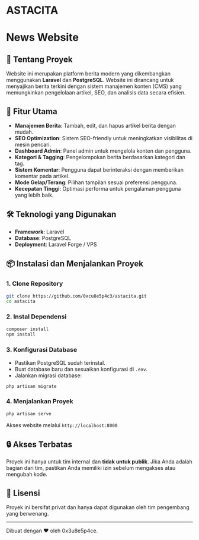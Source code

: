 # ASTACITA
# News Website

## 📌 Tentang Proyek
Website ini merupakan platform berita modern yang dikembangkan menggunakan **Laravel** dan **PostgreSQL**. Website ini dirancang untuk menyajikan berita terkini dengan sistem manajemen konten (CMS) yang memungkinkan pengelolaan artikel, SEO, dan analisis data secara efisien.

## 🚀 Fitur Utama
- **Manajemen Berita**: Tambah, edit, dan hapus artikel berita dengan mudah.
- **SEO Optimization**: Sistem SEO-friendly untuk meningkatkan visibilitas di mesin pencari.
- **Dashboard Admin**: Panel admin untuk mengelola konten dan pengguna.
- **Kategori & Tagging**: Pengelompokan berita berdasarkan kategori dan tag.
- **Sistem Komentar**: Pengguna dapat berinteraksi dengan memberikan komentar pada artikel.
- **Mode Gelap/Terang**: Pilihan tampilan sesuai preferensi pengguna.
- **Kecepatan Tinggi**: Optimasi performa untuk pengalaman pengguna yang lebih baik.

## 🛠️ Teknologi yang Digunakan
- **Framework**: Laravel
- **Database**: PostgreSQL
- **Deployment**: Laravel Forge / VPS

## 📦 Instalasi dan Menjalankan Proyek
### 1. Clone Repository
```bash
git clone https://github.com/0xcu8e5p4c3/astacita.git
cd astacita
```

### 2. Instal Dependensi
```bash
composer install
npm install
```

### 3. Konfigurasi Database
- Pastikan PostgreSQL sudah terinstal.
- Buat database baru dan sesuaikan konfigurasi di `.env`.
- Jalankan migrasi database:
```bash
php artisan migrate
```

### 4. Menjalankan Proyek
```bash
php artisan serve
```
Akses website melalui `http://localhost:8000`

## 🔒 Akses Terbatas
Proyek ini hanya untuk tim internal dan **tidak untuk publik**. Jika Anda adalah bagian dari tim, pastikan Anda memiliki izin sebelum mengakses atau mengubah kode.

## 📜 Lisensi
Proyek ini bersifat privat dan hanya dapat digunakan oleh tim pengembang yang berwenang.

---
Dibuat dengan ❤️ oleh 0x3u8e5p4ce.
